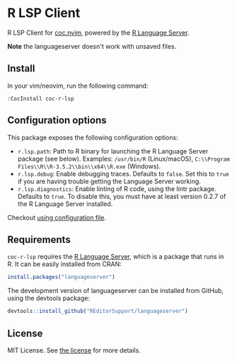 # R LSP Client

R LSP Client for [coc.nvim](https://github.com/neoclide/coc.nvim), powered by the [R Language Server](https://github.com/REditorSupport/languageserver).

**Note** the languageserver doesn't work with unsaved files.

## Install

In your vim/neovim, run the following command:

```
:CocInstall coc-r-lsp
```

## Configuration options

This package exposes the following configuration options:

- `r.lsp.path`: Path to R binary for launching the R Language Server package (see below). Examples: `/usr/bin/R` (Linux/macOS), `C:\\Program Files\\R\\R-3.5.2\\bin\\x64\\R.exe` (Windows).
- `r.lsp.debug`: Enable debugging traces. Defaults to `false`. Set this to `true` if you are having trouble getting the Language Server working.
- `r.lsp.diagnostics`: Enable linting of R code, using the lintr package. Defaults to `true`. To disable this, you must have at least version 0.2.7 of the R Language Server installed.

Checkout [using configuration file](https://github.com/neoclide/coc.nvim/wiki/Using-configuration-file).

## Requirements

`coc-r-lsp` requires the [R Language Server](https://github.com/REditorSupport/languageserver), which is a package that runs in R.
It can be easily installed from CRAN:

```r
install.packages("languageserver")
```

The development version of languageserver can be installed from GitHub, using the devtools package:

```r
devtools::install_github("REditorSupport/languageserver")
```

## License

MIT License. See [the license](LICENSE) for more details.
